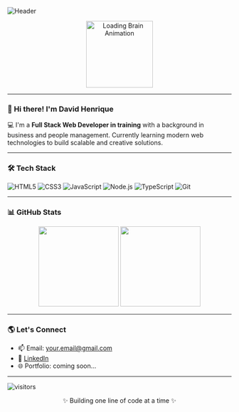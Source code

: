 ![Header](https://capsule-render.vercel.app/api?type=waving&color=gradient&height=200&section=header&text=Your%20Idea%20Loading...&fontSize=30&fontAlign=center)

<p align="center">
  <img src="https://github.com/David-HRBarbosa/David-HRBarbosa/blob/main/assets/brain-loading.gif" width="150" alt="Loading Brain Animation">
</p>

---

### 👋 Hi there! I'm David Henrique

💻 I'm a **Full Stack Web Developer in training** with a background in business and people management. Currently learning modern web technologies to build scalable and creative solutions.

---

### 🛠️ Tech Stack

![HTML5](https://img.shields.io/badge/HTML5-E34F26?style=for-the-badge&logo=html5&logoColor=white)
![CSS3](https://img.shields.io/badge/CSS3-1572B6?style=for-the-badge&logo=css3&logoColor=white)
![JavaScript](https://img.shields.io/badge/JavaScript-F7DF1E?style=for-the-badge&logo=javascript&logoColor=black)
![Node.js](https://img.shields.io/badge/Node.js-339933?style=for-the-badge&logo=nodedotjs&logoColor=white)
![TypeScript](https://img.shields.io/badge/TypeScript-007ACC?style=for-the-badge&logo=typescript&logoColor=white)
![Git](https://img.shields.io/badge/Git-F05032?style=for-the-badge&logo=git&logoColor=white)

---

### 📊 GitHub Stats

<p align="center">
  <img height="180em" src="https://github-readme-stats.vercel.app/api?username=David-HRBarbosa&show_icons=true&theme=radical&count_private=true"/>
  <img height="180em" src="https://github-readme-stats.vercel.app/api/top-langs/?username=David-HRBarbosa&layout=compact&theme=radical"/>
</p>

---

### 🌎 Let's Connect

- 📫 Email: your.email@gmail.com
- 💼 [LinkedIn](http://linkedin.com/in/david-henrique-rodrigues)
- 🌐 Portfolio: coming soon...

---

![visitors](https://komarev.com/ghpvc/?username=David-HRBarbosa&label=Profile%20views&color=0e75b6&style=flat)

<p align="center">✨ Building one line of code at a time ✨</p>




<!--
**David-HRBarbosa/David-HRBarbosa** is a ✨ _special_ ✨ repository because its `README.md` (this file) appears on your GitHub profile.

Here are some ideas to get you started:

- 🔭 I’m currently working on ...
- 🌱 I’m currently learning ...
- 👯 I’m looking to collaborate on ...
- 🤔 I’m looking for help with ...
- 💬 Ask me about ...
- 📫 How to reach me: ...
- 😄 Pronouns: ...
- ⚡ Fun fact: ...
-->
